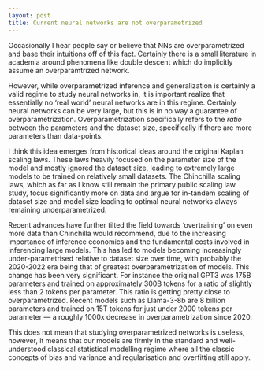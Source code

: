 ```yaml
---
layout: post
title: Current neural networks are not overparametrized
---
```


Occasionally I hear people say or believe that NNs are overparametrized and base their intuitions off of this fact. Certainly there is a small literature in academia around phenomena like double descent which do implicitly assume an overparamtrized network. 

However, while overparametrized inference and generalization is certainly a valid regime to study neural networks in, it is important realize that essentially no ‘real world’ neural networks are in this regime. Certainly neural networks can be very large, but this is in no way a guarantee of overparametrization. Overparametrization specifically refers to the *ratio* between the parameters and the dataset size, specifically if there are more parameters than data-points.

I think this idea emerges from historical ideas around the original Kaplan scaling laws. These laws heavily focused on the parameter size of the model and mostly ignored the dataset size, leading to extremely large models to be trained on relatively small datasets. The Chinchilla scaling laws, which as far as I know still remain the primary public scaling law study, focus significantly more on data and argue for in-tandem scaling of dataset size and model size leading to optimal neural networks always remaining underparametrized.

Recent advances have further tilted the field towards ‘overtraining’ on even more data than Chinchilla would recommend, due to the increasing importance of inference economics and the fundamental costs involved in inferencing large models. This has led to models becoming increasingly under-parametrised relative to dataset size over time, with probably the 2020-2022 era being that of greatest overparametrization of models. This change has been very significant. For instance the original GPT3 was 175B parameters and trained on approximately 300B tokens for a ratio of slightly less than 2 tokens per parameter. This ratio is getting pretty close to overparametrized. Recent models such as Llama-3-8b are 8 billion parameters and trained on 15T tokens for just under 2000 tokens per parameter — a roughly 1000x decrease in overparametrization since 2020.

This does not mean that studying overparametrized networks is useless, however, it means that our models are firmly in the standard and well-understood classical statistical modelling regime where all the classic concepts of bias and variance and regularisation and overfitting still apply.
